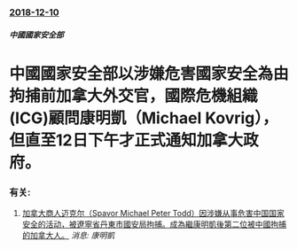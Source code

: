 ### [2018-12-10](/news/2018/12/10/index.md)

##### 中國國家安全部
# 中國國家安全部以涉嫌危害國家安全為由拘捕前加拿大外交官，國際危機組織(ICG)顧問康明凱（Michael Kovrig），但直至12日下午才正式通知加拿大政府。




### 有关:

1. [加拿大商人迈克尔（Spavor Michael Peter Todd）因涉嫌从事危害中国国家安全的活动，被遼寧省丹東市國安局拘捕。成為繼康明凱後第二位被中國拘捕的加拿大人。](/news/2018/12/13/加拿大商人迈克尔-Spavor-Michael-Peter-Todd-因涉嫌从事危害中国国家安全的活动-被遼寧省丹東市國.md) _消息: 康明凱_

